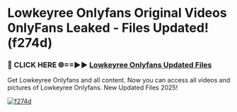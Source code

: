 # Lowkeyree Onlyfans Original Videos 0nlyFans Leaked - Files Updated! (f274d)

<h3>🔴 CLICK HERE 🌐==►► <a href="https://tinyurl.com/ehrbuxhb" rel="nofollow">Lowkeyree Onlyfans Updated Files</a></h3>

Get Lowkeyree Onlyfans and all content. Now you can access all videos and pictures of Lowkeyree Onlyfans. New Updated Files 2025!

[![f274d](https://i.imgur.com/lVYEuWS.gif)](https://tinyurl.com/ehrbuxhb)

